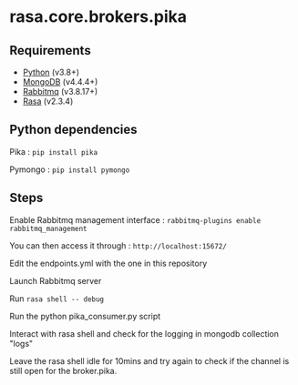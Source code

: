 # rasa.core.brokers.pika

## Requirements

   - [Python](https://www.python.org/) (v3.8+)
   - [MongoDB](https://mongodb.com/) (v4.4.4+)
   - [Rabbitmq](https://www.rabbitmq.com/download.html) (v3.8.17+)
   - [Rasa](https://rasa.com/docs/rasa/installation/) (v2.3.4)
    
       
## Python dependencies

   Pika : `pip install pika`
   
   Pymongo : `pip install pymongo`
   
## Steps

   Enable Rabbitmq management interface : `rabbitmq-plugins enable rabbitmq_management`
   
   You can then access it through : `http://localhost:15672/`
   
   Edit the endpoints.yml with the one in this repository

   Launch Rabbitmq server
   
   Run `rasa shell -- debug`
   
   Run the python pika_consumer.py script
   
   Interact with rasa shell and check for the logging in mongodb collection "logs"
   
   Leave the rasa shell idle for 10mins and try again to check if the channel is still open for the broker.pika.
   
